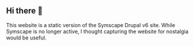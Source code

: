 ## Hi there 👋

This website is a static version of the Symscape Drupal v6 site. While Symscape is no longer active, I thought capturing the website for nostalgia would be useful.
